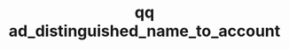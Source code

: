 ---
category: ad
command: ad_distinguished_name_to_account
keywords: qq, qq_cli, ad_distinguished_name_to_account
optional_options:
- alternate:
  - --distinguished-name
  help: Get the account with this DN (e.g. CN=user,DC=example,DC=com
  name: -d
  required: true
permalink: /qq-cli-command-guide/ad/ad_distinguished_name_to_account.html
positional_options: []
sidebar: qq_cli_command_reference_sidebar
summary: This section explains how to use the <code>qq ad_distinguished_name_to_account</code>
  command.
synopsis: Get all account info for a distinguished name
title: qq ad_distinguished_name_to_account
usage: qq ad_distinguished_name_to_account [-h] -d DISTINGUISHED_NAME
zendesk_source: qq CLI Command Guide

---